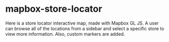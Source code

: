 # mapbox-store-locator

Here is a store locator interactive map, made with Mapbox GL JS. A user can browse all of the locations from a sidebar and select a specific store to view more information. Also, custom markers are added. 

